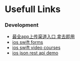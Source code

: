 # Usefull Links

### Development
 - [最全app上传渠道入口 拿去即用](https://blog.csdn.net/wolfking0608/article/details/78583637)
 - [ios swift forms](https://www.raywenderlich.com/156849/eureka-tutorial-start-building-easy-ios-forms)
 - [ios swift video courses](https://www.youtube.com/user/sergeykargopolov/videos)
 - [ios json rest api demo](https://devdactic.com/rest-api-parse-json-swift/)
